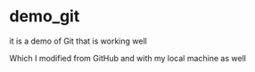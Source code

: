# demo_git
it is a demo of Git that is working well

Which I modified from GitHub
and with my local machine as well
